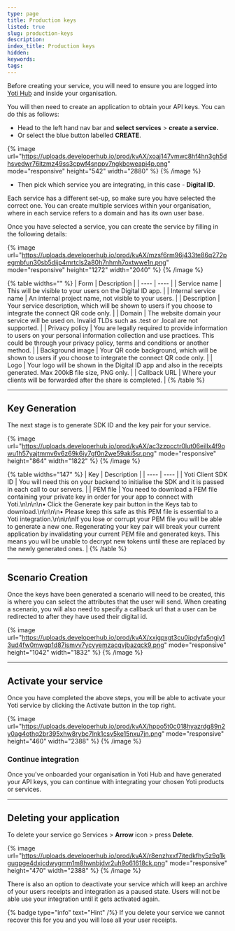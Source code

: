 ```yaml
---
type: page
title: Production keys
listed: true
slug: production-keys
description: 
index_title: Production keys
hidden: 
keywords: 
tags: 
---
```


Before creating your service, you will need to ensure you are logged into [Yoti Hub](https://hub.yoti.com/iam/login) and inside your organisation.

You will then need to create an application to obtain your API keys. You can do this as follows:

- Head to the left hand nav bar and **select services** &gt; **create a service.**
- Or select the blue button labelled **CREATE**.

{% image url="https://uploads.developerhub.io/prod/kvAX/xoaj147vmwc8hf4hn3gh5dhsvedwr76itzmz49ss3cpwf4snppv7ngkboweapi4p.png" mode="responsive" height="542" width="2880" %}
{% /image %}

- Then pick which service you are integrating, in this case - **Digital ID**. 

Each service has a different set-up, so make sure you have selected the correct one. You can create multiple services within your organisation, where in each service refers to a domain and has its own user base.

Once you have selected a service, you can create the service by filling in the following details:

{% image url="https://uploads.developerhub.io/prod/kvAX/mzsf6rm96j433te86q272pegmbfun30sb5dijp4mrtcls2a80h7nhmh7oxtwwe1n.png" mode="responsive" height="1272" width="2040" %}
{% /image %}

{% table widths="" %}
| Form | Description | 
| ---- | ---- | 
| Service name | This will be visible to your users on the Digital ID app. | 
| Internal service name | An internal project name, not visible to your users. | 
| Description | Your service description, which will be shown to users if you choose to integrate the connect QR code only. | 
| Domain | The website domain your service will be used on. Invalid TLDs such as .test or .local are not supported. | 
| Privacy policy | You are legally required to provide information to users on your personal information collection and use practices. This could be through your privacy policy, terms and conditions or another method. | 
| Background image | Your QR code background, which will be shown to users if you choose to integrate the connect QR code only. | 
| Logo | Your logo will be shown in the Digital ID app and also in the receipts generated. Max 200kB file size, PNG only. | 
| Callback URL | Where your clients will be forwarded after the share is completed. | 
{% /table %}

---

## Key Generation

The next stage is to generate SDK ID and the key pair for your service.

{% image url="https://uploads.developerhub.io/prod/kvAX/ac3zzpcctr0lut06eillx4f9owu1h57yajtmmv6v6z69k6iy7gf0n2we59aki5sr.png" mode="responsive" height="864" width="1822" %}
{% /image %}

{% table widths="147" %}
| Key | Description | 
| ---- | ---- | 
| Yoti Client SDK ID | You will need this on your backend to initialise the SDK and it is passed in each call to our servers. | 
| PEM file | You need to download a PEM file containing your private key in order for your app to connect with Yoti.\n\n\n\n• Click the Generate key pair button in the Keys tab to download.\n\n\n\n• Please keep this safe as this PEM file is essential to a Yoti integration.\n\n\n\nIf you lose or corrupt your PEM file you will be able to generate a new one. Regenerating your key pair will break your current application by invalidating your current PEM file and generated keys. This means you will be unable to decrypt new tokens until these are replaced by the newly generated ones. | 
{% /table %}

---

## Scenario Creation

Once the keys have been generated a scenario will need to be created, this is where you can select the attributes that the user will send. When creating a scenario, you will also need to specify a callback url that a user can be redirected to after they have used their digital id.

{% image url="https://uploads.developerhub.io/prod/kvAX/xxigpxgt3cu0ipdyfa5ngiy13ud4fw0mwgp1d87ismvv7ycyyemzacqvjbazqck9.png" mode="responsive" height="1042" width="1832" %}
{% /image %}

---

## Activate your service

Once you have completed the above steps, you will be able to activate your Yoti service by clicking the Activate button in the top right.

{% image url="https://uploads.developerhub.io/prod/kvAX/hppo5t0c018hyazrdg89n2y0ag4othq2br395xhw8rybc7lnk1csv5ke15nxu7jn.png" mode="responsive" height="460" width="2388" %}
{% /image %}

### Continue integration

Once you've onboarded your organisation in Yoti Hub and have generated your API keys, you can continue with integrating your chosen Yoti products or services.

---

## Deleting your application

To delete your service go Services &gt; **Arrow** icon &gt; press **Delete**. 

{% image url="https://uploads.developerhub.io/prod/kvAX/r8enzhxxf7itedkfhy5z9q1kgugpge4dxjcdwygmm1m8hwnbjdvr2uh9o61618ck.png" mode="responsive" height="470" width="2388" %}
{% /image %}

There is also an option to deactivate your service which will keep an archive of your users receipts and integration as a paused state. Users will not be able use your integration until it gets activated again.

{% badge type="info" text="Hint" /%} If you delete your service we cannot recover this for you and you will lose all your user receipts.